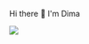  Hi there 👋 I'm Dima 



<a href="https://t.me/dmkdev"><img src="https://img.shields.io/badge/Telegram-2CA5E0?style=for-the-badge&logo=telegram&logoColor=white"></a>








    
      
